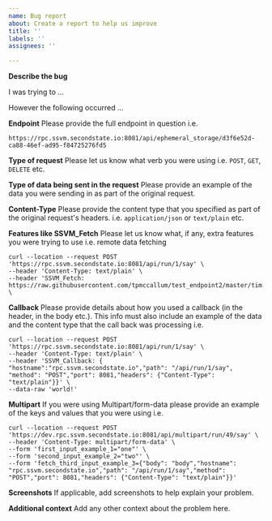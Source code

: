 ```yaml
---
name: Bug report
about: Create a report to help us improve
title: ''
labels: ''
assignees: ''

---
```


**Describe the bug**

I was trying to ...


However the following occurred ...

**Endpoint**
Please provide the full endpoint in question i.e. 
```
https://rpc.ssvm.secondstate.io:8081/api/ephemeral_storage/d3f6e52d-ca88-46ef-ad95-f84725276fd5
```

**Type of request**
Please let us know what verb you were using i.e. `POST`, `GET`, `DELETE` etc.

**Type of data being sent in the request**
Please provide an example of the data you were sending in as part of the original request.

**Content-Type**
Please provide the content type that you specified as part of the original request's headers.
i.e. `application/json` or `text/plain` etc.

**Features like SSVM_Fetch**
Please let us know what, if any, extra features you were trying to use i.e. remote data fetching 
```
curl --location --request POST 'https://rpc.ssvm.secondstate.io:8081/api/run/1/say' \
--header 'Content-Type: text/plain' \
--header 'SSVM_Fetch: https://raw.githubusercontent.com/tpmccallum/test_endpoint2/master/tim.txt' \
```

**Callback**
Please provide details about how you used a callback (in the header, in the body etc.). This info must also include an example of the data and the content type that the call back was processing i.e.
```
curl --location --request POST 'https://rpc.ssvm.secondstate.io:8081/api/run/1/say' \
--header 'Content-Type: text/plain' \
--header 'SSVM_Callback: { "hostname":"rpc.ssvm.secondstate.io","path": "/api/run/1/say", "method": "POST","port": 8081,"headers": {"Content-Type": "text/plain"}}' \
--data-raw 'world!'
```

**Multipart**
If you were using Multipart/form-data please provide an example of the keys and values that you were using i.e. 
```
curl --location --request POST 'https://dev.rpc.ssvm.secondstate.io:8081/api/multipart/run/49/say' \
--header 'Content-Type: multipart/form-data' \
--form 'first_input_example_1="one"' \
--form 'second_input_example_2="two"' \
--form 'fetch_third_input_example_3={"body": "body","hostname": "rpc.ssvm.secondstate.io","path": "/api/run/1/say","method": "POST","port": 8081,"headers": {"Content-Type": "text/plain"}}'
```

**Screenshots**
If applicable, add screenshots to help explain your problem.

**Additional context**
Add any other context about the problem here.
